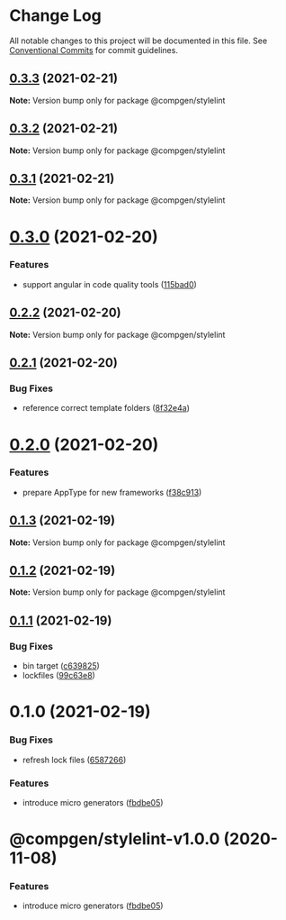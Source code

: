 # Change Log

All notable changes to this project will be documented in this file.
See [Conventional Commits](https://conventionalcommits.org) for commit guidelines.

## [0.3.3](https://github.com/developer239/compgen/compare/@compgen/stylelint@0.3.2...@compgen/stylelint@0.3.3) (2021-02-21)

**Note:** Version bump only for package @compgen/stylelint





## [0.3.2](https://github.com/developer239/compgen/compare/@compgen/stylelint@0.3.1...@compgen/stylelint@0.3.2) (2021-02-21)

**Note:** Version bump only for package @compgen/stylelint





## [0.3.1](https://github.com/developer239/compgen/compare/@compgen/stylelint@0.3.0...@compgen/stylelint@0.3.1) (2021-02-21)

**Note:** Version bump only for package @compgen/stylelint





# [0.3.0](https://github.com/developer239/compgen/compare/@compgen/stylelint@0.2.2...@compgen/stylelint@0.3.0) (2021-02-20)


### Features

* support angular in code quality tools ([115bad0](https://github.com/developer239/compgen/commit/115bad0e04e490152dcf57341ae2a3c6112f6e2d))





## [0.2.2](https://github.com/developer239/compgen/compare/@compgen/stylelint@0.2.1...@compgen/stylelint@0.2.2) (2021-02-20)

**Note:** Version bump only for package @compgen/stylelint





## [0.2.1](https://github.com/developer239/compgen/compare/@compgen/stylelint@0.2.0...@compgen/stylelint@0.2.1) (2021-02-20)


### Bug Fixes

* reference correct template folders ([8f32e4a](https://github.com/developer239/compgen/commit/8f32e4aca2ca5e1055403eb25dbe5d7727549b1d))





# [0.2.0](https://github.com/developer239/compgen/compare/@compgen/stylelint@0.1.3...@compgen/stylelint@0.2.0) (2021-02-20)


### Features

* prepare AppType for new frameworks ([f38c913](https://github.com/developer239/compgen/commit/f38c913f37d6e353648acab3393ac9678c245c30))





## [0.1.3](https://github.com/developer239/compgen/compare/@compgen/stylelint@0.1.2...@compgen/stylelint@0.1.3) (2021-02-19)

**Note:** Version bump only for package @compgen/stylelint





## [0.1.2](https://github.com/developer239/compgen/compare/@compgen/stylelint@0.1.1...@compgen/stylelint@0.1.2) (2021-02-19)

**Note:** Version bump only for package @compgen/stylelint





## [0.1.1](https://github.com/developer239/compgen/compare/@compgen/stylelint@0.1.0...@compgen/stylelint@0.1.1) (2021-02-19)


### Bug Fixes

* bin target ([c639825](https://github.com/developer239/compgen/commit/c639825f9c5c430880d33deeb648c9a087102fae))
* lockfiles ([99c63e8](https://github.com/developer239/compgen/commit/99c63e8f7192b2a8262f74e6f0fbd6943ebc1eb4))





# 0.1.0 (2021-02-19)


### Bug Fixes

* refresh lock files ([6587266](https://github.com/developer239/compgen/commit/658726677f8e29849ac47411a84a5569008fa3e0))


### Features

* introduce micro generators ([fbdbe05](https://github.com/developer239/compgen/commit/fbdbe0523b9f3187c4f8d08248eeb8a679650afd))





# @compgen/stylelint-v1.0.0 (2020-11-08)


### Features

* introduce micro generators ([fbdbe05](https://github.com/developer239/compgen/commit/fbdbe0523b9f3187c4f8d08248eeb8a679650afd))
